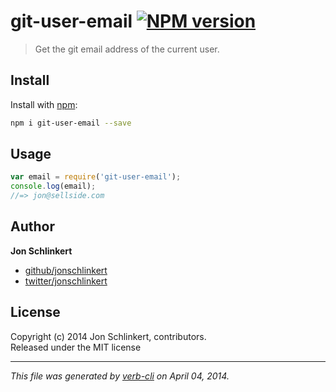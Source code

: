 # git-user-email [![NPM version](https://badge.fury.io/js/git-user-email.png)](http://badge.fury.io/js/git-user-email)

> Get the git email address of the current user.

## Install
Install with [npm](npmjs.org):

```bash
npm i git-user-email --save
```


## Usage

```js
var email = require('git-user-email');
console.log(email);
//=> jon@sellside.com
```

## Author

**Jon Schlinkert**

+ [github/jonschlinkert](https://github.com/jonschlinkert)
+ [twitter/jonschlinkert](http://twitter.com/jonschlinkert)

## License
Copyright (c) 2014 Jon Schlinkert, contributors.  
Released under the MIT license

***

_This file was generated by [verb-cli](https://github.com/assemble/verb-cli) on April 04, 2014._